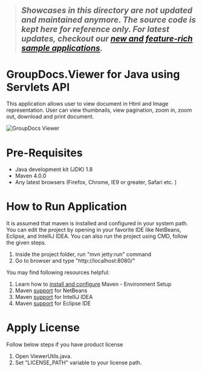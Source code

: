 > ## *Showcases in this directory are not updated and maintained anymore. The source code is kept here for reference only. For latest updates, checkout our [new and feature-rich sample applications](https://github.com/groupdocs-viewer).*

# GroupDocs.Viewer for Java using Servlets API

This application allows user to view document in Html and Image representation. User can view thumbnails, view pagination, zoom in, zoom out, download and print document.

![GroupDocs Viewer](https://github.com/groupdocs-viewer/GroupDocs.Viewer-for-Java/blob/master/Showcase/GroupDocs.Viewer-for-Java-using-Servlets/GroupDocs-for-Java-Servlets-API-App.png)

# Pre-Requisites

* Java development kit (JDK) 1.8
* Maven 4.0.0
* Any latest browsers (Firefox, Chrome, IE9 or greater, Safari etc. )

# How to Run Application

It is assumed that maven is installed and configured in your system path. You can edit the project by opening in your favorite IDE like NetBeans, Eclipse, and IntelliJ IDEA. You can also run the project using CMD, follow the given steps.

1. Inside the project folder, run "mvn jetty:run" command
3. Go to browser and type "http://localhost:8080/"

You may find following resources helpful:

1. Learn how to <a href="http://www.tutorialspoint.com/maven/maven_environment_setup.htm">install and configure</a> Maven - Environment Setup
2. Maven <a href="http://www.tutorialspoint.com/maven/maven_netbeans.htm">support</a> for NetBeans
3. Maven <a href="http://www.tutorialspoint.com/maven/maven_intellij_idea.htm">support</a> for IntelliJ IDEA
4. Maven <a href="http://www.tutorialspoint.com/maven/maven_eclispe_ide.htm">support</a> for Eclipse IDE

# Apply License

Follow below steps if you have product license

1. Open ViewerUtils.java.
2. Set "LICENSE_PATH" variable to your license path.
